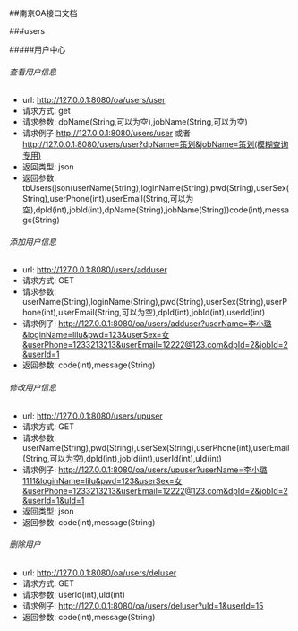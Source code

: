 ##南京OA接口文档

###users

#####用户中心
###### 查看用户信息

* url: http://127.0.0.1:8080/oa/users/user
* 请求方式: get
* 请求参数: dpName(String,可以为空),jobName(String,可以为空)
* 请求例子:http://127.0.0.1:8080/users/user  或者  http://127.0.0.1:8080/users/user?dpName=策划&jobName=策划(模糊查询专用)
* 返回类型: json
* 返回参数: tbUsers(json(userName(String),loginName(String),pwd(String),userSex(String),userPhone(int),userEmail(String,可以为空),dpId(int),jobId(int),dpName(String),jobName(String))code(int),message(String)

###### 添加用户信息
* url: http://127.0.0.1:8080/users/adduser
* 请求方式: GET
* 请求参数: userName(String),loginName(String),pwd(String),userSex(String),userPhone(int),userEmail(String,可以为空),dpId(int),jobId(int),userId(int)
* 请求例子: http://127.0.0.1:8080/oa/users/adduser?userName=李小璐&loginName=lilu&pwd=123&userSex=女&userPhone=1233213213&userEmail=12222@123.com&dpId=2&jobId=2&userId=1
* 返回参数: code(int),message(String)
###### 修改用户信息
* url: http://127.0.0.1:8080/users/upuser
* 请求方式: GET
* 请求参数: userName(String),pwd(String),userSex(String),userPhone(int),userEmail(String,可以为空),dpId(int),jobId(int),userId(int),uId(int)
* 请求例子: http://127.0.0.1:8080/oa/users/upuser?userName=李小璐1111&loginName=lilu&pwd=123&userSex=女&userPhone=1233213213&userEmail=12222@123.com&dpId=2&jobId=2&userId=1&uId=1
* 返回类型: json
* 返回参数: code(int),message(String)
###### 删除用户
* url: http://127.0.0.1:8080/oa/users/deluser
* 请求方式: GET
* 请求参数: userId(int),uId(int)
* 请求例子: http://127.0.0.1:8080/oa/users/deluser?uId=1&userId=15
* 返回参数: code(int),message(String)